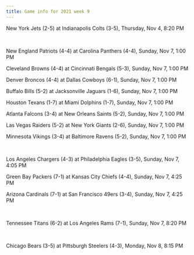 ```yaml
---
title: Game info for 2021 week 9
---
```

New York Jets (2-5) at Indianapolis Colts (3-5), Thursday, Nov 4, 8:20 PM


<br/>

New England Patriots (4-4) at Carolina Panthers (4-4), Sunday, Nov 7, 1:00 PM

Cleveland Browns (4-4) at Cincinnati Bengals (5-3), Sunday, Nov 7, 1:00 PM

Denver Broncos (4-4) at Dallas Cowboys (6-1), Sunday, Nov 7, 1:00 PM

Buffalo Bills (5-2) at Jacksonville Jaguars (1-6), Sunday, Nov 7, 1:00 PM

Houston Texans (1-7) at Miami Dolphins (1-7), Sunday, Nov 7, 1:00 PM

Atlanta Falcons (3-4) at New Orleans Saints (5-2), Sunday, Nov 7, 1:00 PM

Las Vegas Raiders (5-2) at New York Giants (2-6), Sunday, Nov 7, 1:00 PM

Minnesota Vikings (3-4) at Baltimore Ravens (5-2), Sunday, Nov 7, 1:00 PM


<br/>

Los Angeles Chargers (4-3) at Philadelphia Eagles (3-5), Sunday, Nov 7, 4:05 PM

Green Bay Packers (7-1) at Kansas City Chiefs (4-4), Sunday, Nov 7, 4:25 PM

Arizona Cardinals (7-1) at San Francisco 49ers (3-4), Sunday, Nov 7, 4:25 PM


<br/>

Tennessee Titans (6-2) at Los Angeles Rams (7-1), Sunday, Nov 7, 8:20 PM


<br/>

Chicago Bears (3-5) at Pittsburgh Steelers (4-3), Monday, Nov 8, 8:15 PM


